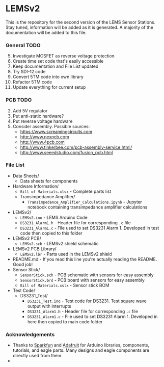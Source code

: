 # LEMSv2
This is the repository for the second version of the LEMS Sensor Stations. Stay tuned, information will be added as it is generated. A majority of the documentation will be added to this file.

### General TODO
5. Investigate MOSFET as reverse voltage protection
1. Create time set code that's easily accessible
2. Keep documentation and File List updated
4. Try SDI-12 code
6. Convert 5TM code into own library
7. Refactor 5TM code
8. Update everything for current setup

### PCB TODO
2. Add 5V regulator
4. Put anti-static hardware?
5. Put reverse voltage hardware
5. Consider assembly. Possible sources:
	* https://www.screamingcircuits.com
	* http://www.nexpcb.com
	* http://www.4pcb.com
	* http://www.tinkerbee.com/pcb-assembly-service.html/
	* http://www.seeedstudio.com/fusion_pcb.html 


### File List
* Data Sheets/
	* Data sheets for components
* Hardware Information/
	* `Bill of Materials.xlsx`	- Complete parts list
	* Transimpedance Amplifier/
		* `Transimpedance_Amplifier_Calculations.ipynb` - Jupyter notebook containing transimpedance amplifier calculations
* LEMSv2/
	* `LEMSv2.ino` - LEMS Arduino Code
	* `DS3231_Alarm1.h` - Header file for corresponding `.c` file
	* `DS3231_Alarm1.c` - File used to set DS3231 Alarm 1. Developed in test code then copied to this folder
* LEMSv2 PCB/
	* `LEMSv2.sch` - LEMSv2 shield schematic
* LEMSv2 PCB Library/ 
	* `LEMSv2.lbr` - Parts used in the LEMSv2 shield
* README.md - If you read this line you're actually reading the README. Good job!
* Sensor Stick/
	* `SensorStick.sch` - PCB schematic with sensors for easy assembly
	* `SensorStick.brd` - PCB board with sensors for easy assembly
	* `Bill of Materials.xslx` - Sensor stick BOM
* Test Code/
	* DS3231_Test/
		* `DS3231_Test.ino` - Test code for DS3231. Test square wave output with interrupts
		* `DS3231_Alarm1.h` - Header file for corresponding `.c` file
		* `DS3231_Alarm1.c` - File used to set DS3231 Alarm 1. Developed in here then copied to main code folder
		
### Acknowledgements
* Thanks to [Sparkfun](https://www.sparkfun.com) and [Adafruit](https://www.adafruit.com) for Arduino libraries, components, tutorials, and eagle parts. Many designs and eagle components are directly used from them
* 
	
